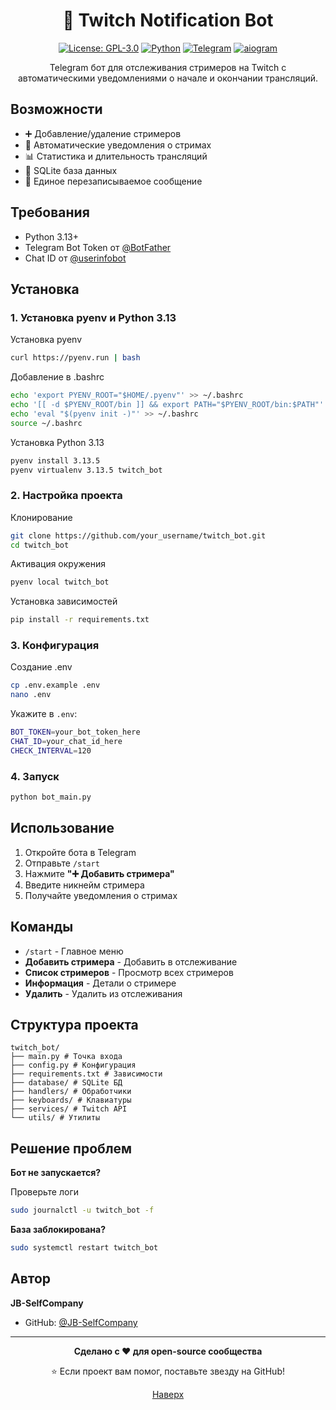 # <div align="center"> 🤖 Twitch Notification Bot

<div align="center">

[![License: GPL-3.0](https://img.shields.io/badge/License-GPL--3.0-green.svg)](LICENSE)
[![Python](https://img.shields.io/badge/Python-3.12%2B-blue?logo=python)](https://www.python.org/)
[![Telegram](https://img.shields.io/badge/Telegram-Bot-blue?logo=telegram)](https://telegram.org/)
[![aiogram](https://img.shields.io/badge/aiogram-3.x-blue)](https://docs.aiogram.dev/)

Telegram бот для отслеживания стримеров на Twitch с автоматическими уведомлениями о начале и окончании трансляций.

</div>

## Возможности

- ➕ Добавление/удаление стримеров
- 🔔 Автоматические уведомления о стримах
- 📊 Статистика и длительность трансляций
- 💾 SQLite база данных
- 📱 Единое перезаписываемое сообщение

## Требования

- Python 3.13+
- Telegram Bot Token от [@BotFather](https://t.me/BotFather)
- Chat ID от [@userinfobot](https://t.me/userinfobot)

## Установка

### 1. Установка pyenv и Python 3.13

Установка pyenv
```bash
curl https://pyenv.run | bash
```

Добавление в .bashrc
```bash
echo 'export PYENV_ROOT="$HOME/.pyenv"' >> ~/.bashrc
echo '[[ -d $PYENV_ROOT/bin ]] && export PATH="$PYENV_ROOT/bin:$PATH"' >> ~/.bashrc
echo 'eval "$(pyenv init -)"' >> ~/.bashrc
source ~/.bashrc
```

Установка Python 3.13
```bash
pyenv install 3.13.5
pyenv virtualenv 3.13.5 twitch_bot
```

### 2. Настройка проекта

Клонирование
```bash
git clone https://github.com/your_username/twitch_bot.git
cd twitch_bot
```

Активация окружения
```bash
pyenv local twitch_bot
```

Установка зависимостей
```bash
pip install -r requirements.txt
```

### 3. Конфигурация

Создание .env
```bash
cp .env.example .env
nano .env
```

Укажите в `.env`:
```bash
BOT_TOKEN=your_bot_token_here
CHAT_ID=your_chat_id_here
CHECK_INTERVAL=120
```

### 4. Запуск

```bash
python bot_main.py
```

## Использование

1. Откройте бота в Telegram
2. Отправьте `/start`
3. Нажмите **"➕ Добавить стримера"**
4. Введите никнейм стримера
5. Получайте уведомления о стримах

## Команды

- `/start` - Главное меню
- **Добавить стримера** - Добавить в отслеживание
- **Список стримеров** - Просмотр всех стримеров
- **Информация** - Детали о стримере
- **Удалить** - Удалить из отслеживания

## Структура проекта

```
twitch_bot/
├── main.py # Точка входа
├── config.py # Конфигурация
├── requirements.txt # Зависимости
├── database/ # SQLite БД
├── handlers/ # Обработчики
├── keyboards/ # Клавиатуры
├── services/ # Twitch API
└── utils/ # Утилиты
```

## Решение проблем

**Бот не запускается?**

Проверьте логи
```bash
sudo journalctl -u twitch_bot -f
```

**База заблокирована?**

```bash
sudo systemctl restart twitch_bot
```

## Автор

**JB-SelfCompany**
- GitHub: [@JB-SelfCompany](https://github.com/JB-SelfCompany)

---

<div align="center">

**Сделано с ❤️ для open-source сообщества**

⭐ Если проект вам помог, поставьте звезду на GitHub!

[Наверх](#-возможности)

</div>
